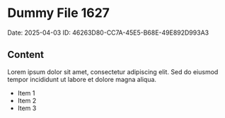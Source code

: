 # Dummy File 1627

Date: 2025-04-03
ID: 46263D80-CC7A-45E5-B68E-49E892D993A3

## Content

Lorem ipsum dolor sit amet, consectetur adipiscing elit.
Sed do eiusmod tempor incididunt ut labore et dolore magna aliqua.

* Item 1
* Item 2
* Item 3

